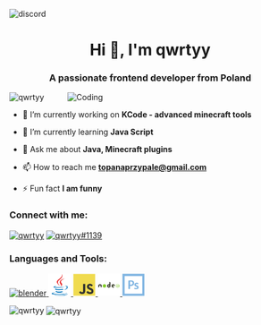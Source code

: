 ![discord](https://discord.c99.nl/widget/theme-1/508657312458604558.png)
<h1 align="center">Hi 👋, I'm qwrtyy</h1>
<h3 align="center">A passionate frontend developer from Poland</h3>
<img align="right" alt="Coding" width="400" src="https://raw.githubusercontent.com/TheDudeThatCode/TheDudeThatCode/master/Assets/Developer.gif">

<p align="left"> <img src="https://komarev.com/ghpvc/?username=qwrtyy&label=Profile%20views&color=0e75b6&style=flat" alt="qwrtyy" /> </p>

- 🔭 I’m currently working on **KCode - advanced minecraft tools**

- 🌱 I’m currently learning **Java Script**

- 💬 Ask me about **Java, Minecraft plugins**

- 📫 How to reach me **topanaprzypale@gmail.com**

- ⚡ Fun fact **I am funny**

<h3 align="left">Connect with me:</h3>
<p align="left">
<a href="https://www.youtube.com/channel/UC6ssThq0Y-uabCWS3Jut3Ag" target="blank"><img align="center" src="https://raw.githubusercontent.com/rahuldkjain/github-profile-readme-generator/master/src/images/icons/Social/youtube.svg" alt="qwrtyy" height="30" width="40" /></a>
<a href="https://discord.gg/D4TCJd4evp" target="blank"><img align="center" src="https://raw.githubusercontent.com/rahuldkjain/github-profile-readme-generator/master/src/images/icons/Social/discord.svg" alt="qwrtyy#1139" height="30" width="40" /></a>
</p>

<h3 align="left">Languages and Tools:</h3>
<p align="left"> <a href="https://www.blender.org/" target="_blank" rel="noreferrer"> <img src="https://download.blender.org/branding/community/blender_community_badge_white.svg" alt="blender" width="40" height="40"/> </a> <a href="https://www.java.com" target="_blank" rel="noreferrer"> <img src="https://raw.githubusercontent.com/devicons/devicon/master/icons/java/java-original.svg" alt="java" width="40" height="40"/> </a> <a href="https://developer.mozilla.org/en-US/docs/Web/JavaScript" target="_blank" rel="noreferrer"> <img src="https://raw.githubusercontent.com/devicons/devicon/master/icons/javascript/javascript-original.svg" alt="javascript" width="40" height="40"/> </a> <a href="https://nodejs.org" target="_blank" rel="noreferrer"> <img src="https://raw.githubusercontent.com/devicons/devicon/master/icons/nodejs/nodejs-original-wordmark.svg" alt="nodejs" width="40" height="40"/> </a> <a href="https://www.photoshop.com/en" target="_blank" rel="noreferrer"> <img src="https://raw.githubusercontent.com/devicons/devicon/master/icons/photoshop/photoshop-line.svg" alt="photoshop" width="40" height="40"/> </a> </p>

<p><img align="left" src="https://github-readme-stats.vercel.app/api/top-langs?username=qwrtyy&show_icons=true&locale=en&layout=compact" alt="qwrtyy" /></p>

<p>&nbsp;<img align="center" src="https://github-readme-stats.vercel.app/api?username=qwrtyy&show_icons=true&locale=en" alt="qwrtyy" /></p>
